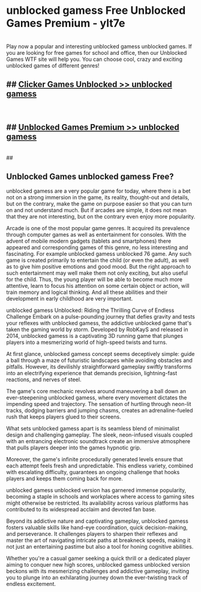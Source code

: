 # unblocked gamess  Free Unblocked Games Premium - ylt7e <br>
<br>
Play now a popular and interesting unblocked gamess unblocked games. If you are looking for free games for school and office, then our Unblocked Games WTF site will help you. You can choose cool, crazy and exciting unblocked games of different genres!


## ##  [Clicker Games Unblocked >> unblocked gamess](http://freeplayer.one?title=unblocked_gamess&ref=UGames)
  <br>

##  ## [Unblocked Games Premium >> unblocked gamess](http://freeplayer.one?title=unblocked_gamess&ref=UGames)
  <br>
  ##



## Unblocked Games unblocked gamess Free?

unblocked gamess are a very popular game for today, where there is a bet not on a strong immersion in the game, its reality, thought-out and details, but on the contrary, make the game on purpose easier so that you can turn on and not understand much. But if arcades are simple, it does not mean that they are not interesting, but on the contrary even enjoy more popularity.

Arcade is one of the most popular game genres. It acquired its prevalence through computer games as well as entertainment for consoles. With the advent of mobile modern gadgets (tablets and smartphones) there appeared and corresponding games of this genre, no less interesting and fascinating. For example unblocked gamess unblocked 76 game. Any such game is created primarily to entertain the child (or even the adult), as well as to give him positive emotions and good mood. But the right approach to such entertainment may well make them not only exciting, but also useful for the child. Thus, the young player will be able to become much more attentive, learn to focus his attention on some certain object or action, will train memory and logical thinking. And all these abilities and their development in early childhood are very important.

unblocked gamess Unblocked: Riding the Thrilling Curve of Endless Challenge
Embark on a pulse-pounding journey that defies gravity and tests your reflexes with unblocked gamess, the addictive unblocked game that's taken the gaming world by storm. Developed by RobKayS and released in 2014, unblocked gamess is a captivating 3D running game that plunges players into a mesmerizing world of high-speed twists and turns.

At first glance, unblocked gamess concept seems deceptively simple: guide a ball through a maze of futuristic landscapes while avoiding obstacles and pitfalls. However, its devilishly straightforward gameplay swiftly transforms into an electrifying experience that demands precision, lightning-fast reactions, and nerves of steel.

The game's core mechanic revolves around maneuvering a ball down an ever-steepening unblocked gamess, where every movement dictates the impending speed and trajectory. The sensation of hurtling through neon-lit tracks, dodging barriers and jumping chasms, creates an adrenaline-fueled rush that keeps players glued to their screens.

What sets unblocked gamess apart is its seamless blend of minimalist design and challenging gameplay. The sleek, neon-infused visuals coupled with an entrancing electronic soundtrack create an immersive atmosphere that pulls players deeper into the games hypnotic grip.

Moreover, the game's infinite procedurally generated levels ensure that each attempt feels fresh and unpredictable. This endless variety, combined with escalating difficulty, guarantees an ongoing challenge that hooks players and keeps them coming back for more.

unblocked gamess unblocked version has garnered immense popularity, becoming a staple in schools and workplaces where access to gaming sites might otherwise be restricted. Its availability across various platforms has contributed to its widespread acclaim and devoted fan base.

Beyond its addictive nature and captivating gameplay, unblocked gamess fosters valuable skills like hand-eye coordination, quick decision-making, and perseverance. It challenges players to sharpen their reflexes and master the art of navigating intricate paths at breakneck speeds, making it not just an entertaining pastime but also a tool for honing cognitive abilities.

Whether you're a casual gamer seeking a quick thrill or a dedicated player aiming to conquer new high scores, unblocked gamess unblocked version beckons with its mesmerizing challenges and addictive gameplay, inviting you to plunge into an exhilarating journey down the ever-twisting track of endless excitement.
